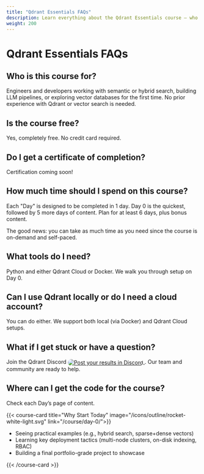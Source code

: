 ```yaml
---
title: "Qdrant Essentials FAQs"
description: Learn everything about the Qdrant Essentials course — who it’s for, tools required, certification details, setup options, and how to get help while building your vector search expertise.
weight: 200
---
```


# Qdrant Essentials FAQs

## Who is this course for?

Engineers and developers working with semantic or hybrid search, building LLM pipelines, or exploring vector databases for the first time. No prior experience with Qdrant or vector search is needed.

## Is the course free?

Yes, completely free. No credit card required.

## Do I get a certificate of completion? 

Certification coming soon!

## How much time should I spend on this course?

Each "Day" is designed to be completed in 1 day. Day 0 is the quickest, followed by 5 more days of content. Plan for at least 6 days, plus bonus content.

The good news: you can take as much time as you need since the course is on-demand and self-paced.

## What tools do I need?

Python and either Qdrant Cloud or Docker. We walk you through setup on Day 0.

## Can I use Qdrant locally or do I need a cloud account?

You can do either. We support both local (via Docker) and Qdrant Cloud setups.

## What if I get stuck or have a question?

Join the Qdrant Discord <a href="https://discord.com/invite/qdrant" target="_blank" rel="noopener noreferrer" aria-label="Qdrant Discord"> <img src="https://img.shields.io/badge/Qdrant%20Discord-5865F2?style=flat&logo=discord&logoColor=white&labelColor=5865F2&color=5865F2"
    alt="Post your results in Discord"
    style="display:inline; margin:0; vertical-align:middle; border-radius:9999px;" /> </a>. Our team and community are ready to help.

## Where can I get the code for the course? 

Check each Day’s page of content.

{{< course-card
title="Why Start Today"
image="/icons/outline/rocket-white-light.svg"
link="/course/day-0/">}}

- Seeing practical examples (e.g., hybrid search, sparse+dense vectors)
- Learning key deployment tactics (multi-node clusters, on-disk indexing, RBAC)
- Building a final portfolio-grade project to showcase

{{< /course-card >}}
